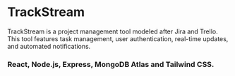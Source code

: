 # TrackStream
TrackStream is a project management tool modeled after Jira and Trello.
This tool features task management, user authentication, real-time updates, and automated notifications.

### React, Node.js, Express, MongoDB Atlas and Tailwind CSS.
